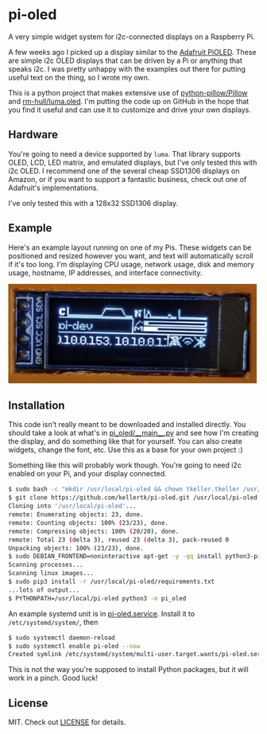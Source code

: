 pi-oled
====

A very simple widget system for i2c-connected displays on a Raspberry Pi.

A few weeks ago I picked up a display similar to the [Adafruit PiOLED](https://www.adafruit.com/product/3527).
These are simple i2c OLED displays that can be driven by a Pi or anything that
speaks i2c. I was pretty unhappy with the examples out there for putting useful
text on the thing, so I wrote my own.

This is a python project that makes extensive use of [python-pillow/Pillow](https://github.com/python-pillow/Pillow)
and [rm-hull/luma.oled](https://github.com/rm-hull/luma.oled). I'm putting the
code up on GitHub in the hope that you find it useful and can use it to
customize and drive your own displays. 

Hardware
---
You're going to need a device supported by `luma`. That library supports OLED,
LCD, LED matrix, and emulated displays, but I've only tested this with i2c OLED.
I recommend one of the several cheap SSD1306 displays on Amazon, or if you want
to support a fantastic business, check out one of Adafruit's implementations.

I've only tested this with a 128x32 SSD1306 display.

Example
---
Here's an example layout running on one of my Pis. These widgets can be
positioned and resized however you want, and text will automatically scroll if
it's too long. I'm displaying CPU usage, network usage, disk and memory usage,
hostname, IP addresses, and interface connectivity.

![pi oled display](doc/pi-oled.png)

Installation
---
This code isn't really meant to be downloaded and installed directly. You should
take a look at what's in [pi_oled/\_\_main\_\_.py](./pi_oled/__main__.py) and see
how I'm creating the display, and do something like that for yourself. You can
also create widgets, change the font, etc. Use this as a base for your own
project :)

Something like this will probably work though. You're going to need i2c enabled
on your Pi, and your display connected.

```bash
$ sudo bash -c "mkdir /usr/local/pi-oled && chown tkeller.tkeller /usr/local/pi-oled"
$ git clone https://github.com/kellertk/pi-oled.git /usr/local/pi-oled
Cloning into '/usr/local/pi-oled'...
remote: Enumerating objects: 23, done.
remote: Counting objects: 100% (23/23), done.
remote: Compressing objects: 100% (20/20), done.
remote: Total 23 (delta 3), reused 23 (delta 3), pack-reused 0
Unpacking objects: 100% (23/23), done.
$ sudo DEBIAN_FRONTEND=noninteractive apt-get -y -qq install python3-pip libopenjp2-7 > /dev/null
Scanning processes...     
Scanning linux images...
$ sudo pip3 install -r /usr/local/pi-oled/requirements.txt
...lots of output...
$ PYTHONPATH=/usr/local/pi-oled python3 -m pi_oled
```

An example systemd unit is in [pi-oled.service](./pi-oled.service). Install it 
to `/etc/systemd/system/`, then

```bash
$ sudo systemctl daemon-reload
$ sudo systemctl enable pi-oled --now
Created symlink /etc/systemd/system/multi-user.target.wants/pi-oled.service → /etc/systemd/system/pi-oled.service.
```

This is not the way you're supposed to install Python packages, but it will work
in a pinch. Good luck!

License
---

MIT. Check out [LICENSE](./LICENSE) for details.
